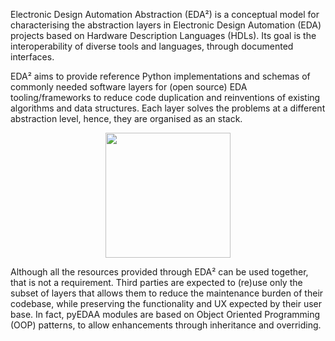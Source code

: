 <!--p align="center">
  <a title="Electronic Design Automation Abstraction (EDA²)" href="https://edaa-org.github.io/"><img src="https://edaa-org.github.io/_images/edaa_banner.svg" height="200px"/></a>
</p-->

Electronic Design Automation Abstraction (EDA²) is a conceptual model for characterising the abstraction layers in
Electronic Design Automation (EDA) projects based on Hardware Description Languages (HDLs). Its goal is the
interoperability of diverse tools and languages, through documented interfaces.

EDA² aims to provide reference Python implementations and schemas of commonly needed software layers for (open source)
EDA tooling/frameworks to reduce code duplication and reinventions of existing algorithms and data structures. Each
layer solves the problems at a different abstraction level, hence, they are organised as an stack.

<p align="center">
  <a title="Electronic Design Automation Abstraction (EDA²)" href="https://edaa-org.github.io/"><img src="https://edaa-org.github.io/_images/model.png" height="200px"/></a>
</p>

Although all the resources provided through EDA² can be used together, that is not a requirement. Third parties are
expected to (re)use only the subset of layers that allows them to reduce the maintenance burden of their codebase, while
preserving the functionality and UX expected by their user base. In fact, pyEDAA modules are based on Object Oriented
Programming (OOP) patterns, to allow enhancements through inheritance and overriding.
